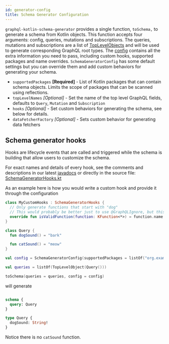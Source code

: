 ```yaml
---
id: generator-config
title: Schema Generator Configuration
---
```


`graphql-kotlin-schema-generator` provides a single function, `toSchema,` to generate a schema from Kotlin objects. This
function accepts four arguments: config, queries, mutations and subscriptions. The queries, mutations and subscriptions
are a list of
[TopLevelObjects](https://github.com/ExpediaGroup/graphql-kotlin/blob/master/graphql-kotlin-schema-generator/src/main/kotlin/com/expediagroup/graphql/TopLevelObject.kt)
and will be used to generate corresponding GraphQL root types. The
[config](https://github.com/ExpediaGroup/graphql-kotlin/blob/master/graphql-kotlin-schema-generator/src/main/kotlin/com/expediagroup/graphql/SchemaGeneratorConfig.kt)
contains all the extra information you need to pass, including custom hooks, supported packages and name overrides.
`SchemaGeneratorConfig` has some default settings but you can override them and add custom behaviors for generating your
schema.

* `supportedPackages` **[Required]** - List of Kotlin packages that can contain schema objects. Limits the scope of
  packages that can be scanned using reflections.
* `topLevelNames` _[Optional]_ - Set the name of the top level GraphQL fields, defaults to `Query`, `Mutation` and
  `Subscription`
* `hooks` _[Optional]_ - Set custom behaviors for generating the schema, see below for details.
* `dataFetcherFactory` _[Optional]_ - Sets custom behavior for generating data fetchers

## Schema generator hooks

Hooks are lifecycle events that are called and triggered while the schema is building that allow users to customize the
schema.

For exact names and details of every hook, see the comments and descriptions in our latest
[javadocs](https://www.javadoc.io/doc/com.expediagroup/graphql-kotlin-schema-generator) or directly in the source file:
[SchemaGeneratorHooks.kt](https://github.com/ExpediaGroup/graphql-kotlin/blob/master/graphql-kotlin-schema-generator/src/main/kotlin/com/expediagroup/graphql/hooks/SchemaGeneratorHooks.kt)

As an example here is how you would write a custom hook and provide it through the configuration

```kotlin
class MyCustomHooks : SchemaGeneratorHooks {
  // Only generate functions that start with "dog"
  // This would probably be better just to use @GraphQLIgnore, but this is just an example
  override fun isValidFunction(function: KFunction<*>) = function.name.startsWith("dog")
}

class Query {
  fun dogSound() = "bark"

  fun catSound() = "meow"
}

val config = SchemaGeneratorConfig(supportedPackages = listOf("org.example"), hooks = MyCustomHooks())

val queries = listOf(TopLevelObject(Query()))

toSchema(queries = queries, config = config)
```

will generate

```graphql

schema {
  query: Query
}

type Query {
  dogSound: String!
}
```

Notice there is no `catSound` function.
